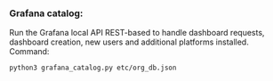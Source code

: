### Grafana catalog:
Run the Grafana local API REST-based to handle dashboard requests, dashboard creation, new users and additional platforms installed.
Command:

```
python3 grafana_catalog.py etc/org_db.json
```
